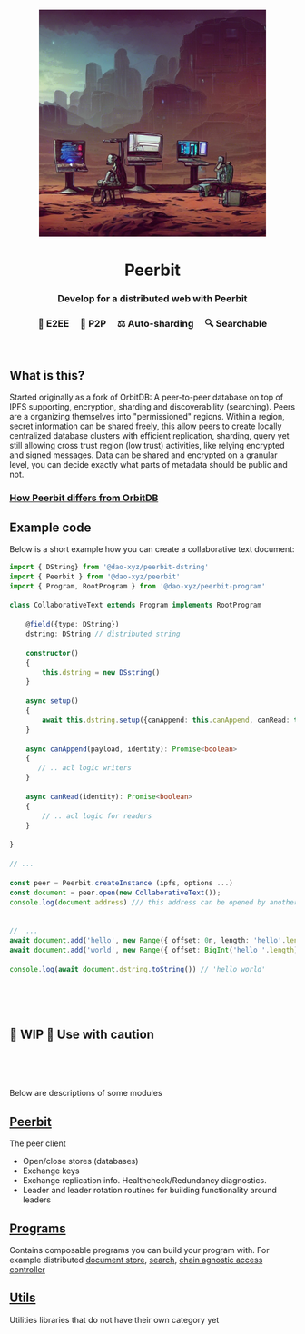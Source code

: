 
<br>
<p align="center">
    <img width="400" src="./peer.png"  alt="Peerbit icon Icon">
</p>

<h1 align="center">
    <strong>
        Peerbit
   </strong>
</h1>

<h3 align="center">
    Develop for a distributed web with Peerbit
</h3>

<h3 align="center">🤫 E2EE &nbsp; &nbsp; 👯 P2P &nbsp; &nbsp; ⚖️ Auto-sharding  &nbsp; &nbsp;  🔍 Searchable</h3>
<br>


## What is this?
Started originally as a fork of OrbitDB: A peer-to-peer database on top of IPFS supporting, encryption, sharding and discoverability (searching). Peers are a organizing themselves into "permissioned" regions. Within a region, secret information can be shared freely, this allow peers to create locally centralized database clusters with efficient replication, sharding, query yet still allowing cross trust region (low trust) activities, like relying encrypted and signed messages. Data can be shared and encrypted on a granular level, you can decide exactly what parts of metadata should be public and not.

### [How Peerbit differs from OrbitDB](./documentation/DIFFERENCE.md)


## Example code 
Below is a short example how you can create a collaborative text document: 

```typescript
import { DString} from '@dao-xyz/peerbit-dstring'
import { Peerbit } from '@dao-xyz/peerbit'
import { Program, RootProgram } from '@dao-xyz/peerbit-program'

class CollaborativeText extends Program implements RootProgram
    
    @field({type: DString})
    dstring: DString // distributed string 

    constructor()
    {
        this.dstring = new DSstring()
    }

    async setup()
    {
        await this.dstring.setup({canAppend: this.canAppend, canRead: this.canRead})
    }

    async canAppend(payload, identity): Promise<boolean>
    {
       // .. acl logic writers
    }

    async canRead(identity): Promise<boolean>
    {
        // .. acl logic for readers
    }

}

// ... 

const peer = Peerbit.createInstance (ipfs, options ...)
const document = peer.open(new CollaborativeText());
console.log(document.address) /// this address can be opened by another peer 


//  ... 
await document.add('hello', new Range({ offset: 0n, length: 'hello'.length }));
await document.add('world', new Range({ offset: BigInt('hello '.length), length: 'world'.length }));

console.log(await document.dstring.toString()) // 'hello world'
```

</br>
</br>
</br>

## 🚧 WIP 🚧  Use with caution

</br>
</br>
</br>

Below are descriptions of some modules

## [Peerbit](./packages/client)
The peer client
- Open/close stores (databases)
- Exchange keys
- Exchange replication info. Healthcheck/Redundancy diagnostics. 
- Leader and leader rotation routines for building functionality around leaders

## [Programs](./packages/programs)
Contains composable programs you can build your program with. For example distributed [document store](./packages/programs/data/ddoc), [search](./packages/programs/discovery/dsearch), [chain agnostic access controller](./packages/programs/acl/dynamic-access-controller) 

## [Utils](./packages/utils/)
Utilities libraries that do not have their own category yet
